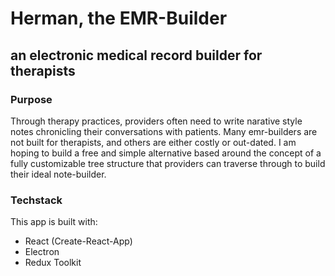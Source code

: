 # Herman, the EMR-Builder

## an electronic medical record builder for therapists

### Purpose

Through therapy practices, providers often need to write narative style notes chronicling their conversations with patients. Many emr-builders are not built for therapists, and others are either costly or out-dated. I am hoping to build a free and simple alternative based around the concept of a fully customizable tree structure that providers can traverse through to build their ideal note-builder.

### Techstack

This app is built with:

- React (Create-React-App)
- Electron
- Redux Toolkit
